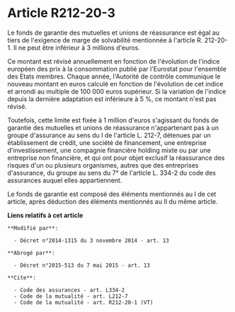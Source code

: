 # Article R212-20-3

Le fonds de garantie des mutuelles et unions de réassurance est égal au tiers de l'exigence de marge de solvabilité
mentionnée à l'article R. 212-20-1. Il ne peut être inférieur à 3 millions d'euros. 

Ce montant est révisé annuellement en fonction de l'évolution de l'indice européen des prix à la consommation publié par
l'Eurostat pour l'ensemble des Etats membres. Chaque année, l'Autorité de contrôle communique le nouveau montant en euros
calculé en fonction de l'évolution de cet indice et arrondi au multiple de 100 000 euros supérieur. Si la variation de
l'indice depuis la dernière adaptation est inférieure à 5 %, ce montant n'est pas révisé. 

Toutefois, cette limite est fixée à 1 million d'euros s'agissant du fonds de garantie des mutuelles et unions de réassurance
n'appartenant pas à un groupe d'assurance au sens du I de l'article L. 212-7, détenues par un établissement de crédit, une
société de financement, une entreprise d'investissement, une compagnie financière holding mixte ou par une entreprise non
financière, et qui ont pour objet exclusif la réassurance des risques d'un ou plusieurs organismes, autres que des
entreprises d'assurance, du groupe au sens du 7° de l'article L. 334-2 du code des assurances auquel elles appartiennent. 

Le fonds de garantie est composé des éléments mentionnés au I de cet article, après déduction des éléments mentionnés au II
du même article.

**Liens relatifs à cet article**

	**Modifié par**:

	  - Décret n°2014-1315 du 3 novembre 2014 - art. 13

	**Abrogé par**:

	  - Décret n°2015-513 du 7 mai 2015 - art. 13

	**Cite**:

	  - Code des assurances - art. L334-2
	  - Code de la mutualité - art. L212-7
	  - Code de la mutualité - art. R212-20-1 (VT)
